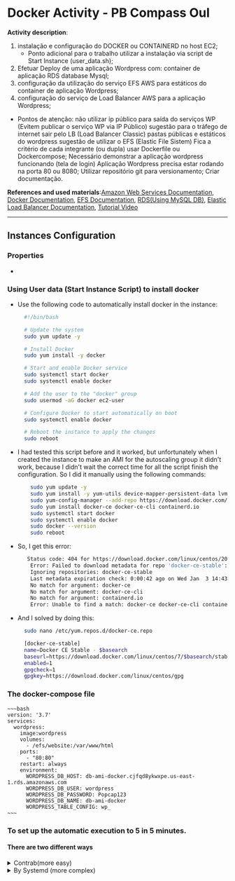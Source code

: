 # Docker Activity - PB Compass Oul

**Activity description**:

1. instalação e configuração do DOCKER ou CONTAINERD no host EC2;
    - Ponto adicional para o trabalho utilizar a instalação via script de Start Instance
    (user_data.sh);
2. Efetuar Deploy de uma aplicação Wordpress com:
    container de aplicação
    RDS database Mysql;
3. configuração da utilização do serviço EFS AWS para estáticos do container de aplicação Wordpress;
4. configuração do serviço de Load Balancer AWS para a aplicação Wordpress;
- Pontos de atenção:
não utilizar ip público para saída do serviços WP (Evitem publicar o serviço WP via IP Público)
sugestão para o tráfego de internet sair pelo LB (Load Balancer Classic)
pastas públicas e estáticos do wordpress sugestão de utilizar o EFS (Elastic File Sistem)
Fica a critério de cada integrante (ou dupla) usar Dockerfile ou Dockercompose;
Necessário demonstrar a aplicação wordpress funcionando (tela de login)
Aplicação Wordpress precisa estar rodando na porta 80 ou 8080;
Utilizar repositório git para versionamento;
Criar documentação.

**References and used materials**:[Amazon Web Services Documentation](https://docs.aws.amazon.com/pt_br/index.html), [Docker Documentation](https://docs.docker.com/engine/reference/run/), [EFS Documentation](https://docs.aws.amazon.com/AWSEC2/latest/UserGuide/AmazonEFS.html), [RDS(Using MySQL DB)](https://docs.aws.amazon.com/AmazonRDS/latest/UserGuide/CHAP_GettingStarted.CreatingConnecting.MySQL.html), [Elastic Load Balancer Documentation](https://docs.aws.amazon.com/elasticloadbalancing/latest/userguide/what-is-load-balancing.html), [Tutorial Video](https://www.youtube.com/watch?v=jUf622GXi_E)

---

## Instances Configuration


### Properties

- 

### Using User data (Start Instance Script) to install docker

- Use the following code to automatically install docker in the instance:
  ~~~bash
    #!/bin/bash

    # Update the system
    sudo yum update -y

    # Install Docker
    sudo yum install -y docker

    # Start and enable Docker service
    sudo systemctl start docker
    sudo systemctl enable docker

    # Add the user to the "docker" group
    sudo usermod -aG docker ec2-user

    # Configure Docker to start automatically on boot
    sudo systemctl enable docker

    # Reboot the instance to apply the changes
    sudo reboot
  ~~~

- I had tested this script before and it worked, but unfortunately when I created the instance to make an AMI for the autoscaling group it didn't work, because I didn't wait the correct time for all the script finish the configuration. So I did it manually using the following commands:

    ~~~bash
        sudo yum update -y
        sudo yum install -y yum-utils device-mapper-persistent-data lvm2
        sudo yum-config-manager --add-repo https://download.docker.com/linux/centos/docker-ce.repo
        sudo yum install docker-ce docker-ce-cli containerd.io
        sudo systemctl start docker
        sudo systemctl enable docker
        sudo docker --version
        sudo reboot
    ~~~
- So, I get this error:
    ~~~bash
       Status code: 404 for https://download.docker.com/linux/centos/2023.3.20231218/x86_64/stable/repodata/repomd.xml (IP: 13.32.151.28)
        Error: Failed to download metadata for repo 'docker-ce-stable': Cannot download repomd.xml: Cannot download repodata/repomd.xml: All mirrors were tried
        Ignoring repositories: docker-ce-stable
        Last metadata expiration check: 0:00:42 ago on Wed Jan  3 14:43:37 2024.
        No match for argument: docker-ce
        No match for argument: docker-ce-cli
        No match for argument: containerd.io
        Error: Unable to find a match: docker-ce docker-ce-cli containerd.io
    ~~~

- And I solved by doing this:

  ~~~bash
    sudo nano /etc/yum.repos.d/docker-ce.repo

    [docker-ce-stable]
    name=Docker CE Stable - $basearch
    baseurl=https://download.docker.com/linux/centos/7/$basearch/stable
    enabled=1
    gpgcheck=1
    gpgkey=https://download.docker.com/linux/centos/gpg
  ~~~  
### The docker-compose file
    ~~~bash
    version: '3.7'
    services:
      wordpress:
        image:wordpress
        volumes:
          -	/efs/website:/var/www/html
        ports:
          -	"80:80"
        restart: always
        environment:
          WORDPRESS_DB_HOST: db-ami-docker.cjfqd8ykwxpe.us-east-1.rds.amazonaws.com
          WORDPRESS_DB_USER: wordpress    
          WORDPRESS_DB_PASSWORD: Popcap123
          WORDPRESS_DB_NAME: db-ami-docker
          WORDPRESS_TABLE_CONFIG: wp_
    ~~~
### To set up the automatic execution to 5 in 5 minutes.

#### There are two different ways
<details>
<summary>Contrab(more easy)</summary>

### To configure the crontab

- Edit the file `cronjob`.
- Write in crontab:
    ```bash
    */5 * * * * /your/script/path/script.sh
    ```
- Salve the file.
- To verify if it’s working, write `crontab -l`.
</details>
<details>
<summary>By Systemd (more complex)</summary>

### To configure the systemd service.
- Create a new file `sudo nano /etc/systemd/system/validate_apache.service`.
- Add this code in validate_apache.service:
    ```bash
    [Unit]
    Description=Validate apache service
    
    [Service]
    Type=simple
    ExecStart=/home/ec2-user/script.sh
    Restart=on-failure
    RestartSec=5
    
    [Install]
    WantedBy=multi-user.target
    ```
- Save the file;
- Reload systemd, write `sudo systemctl daemon-reload`;
- Start the service `sudo systemctl start validate_apache`;
- Enable it to start automatically  `sudo systemctl enable validate_apache`;
- Verify the service status using `sudo systemctl status validate_apache`.

### Now add the timer to systemd.
- Create a new file `sudo nano /etc/systemd/system/validate_apache.timer`.
- Add this code in validate_apache.timer:
    ```bash
    [Unit]
    Description=Validate apache timer
    
    [Timer]
    OnBootSec=5min
    OnUnitActiveSec=5min
    Unit=validate_apache.service

    [Install]
    WantedBy=multi-user.target
    ```
- Salve the file;
- Reload systemd again `sudo systemctl daemon-reload`;
- To start the timer enter `sudo systemctl start validate_apache.timer`;
- Enable this server to start automatically `sudo systemctl enable validate_apache.timer`;
- To verify the service status, write `sudo systemctl status validate_apache.timer`.

</details>
